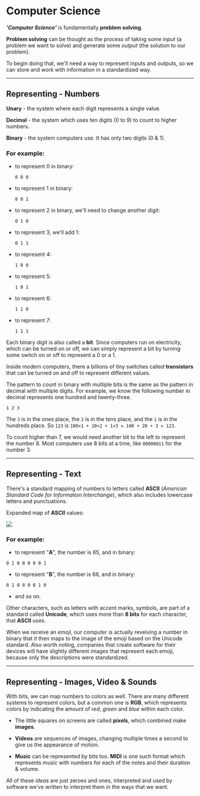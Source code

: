 # Computer Science

_**'Computer Science'**_ is fundamentally **problem solving**.

**Problem solving** can be thought as the process of taking some _input_ (a problem we want to solve) and generate some _output_ (the solution to our problem).

To begin doing that, we'll need a way to represent inputs and outputs, so we can store and work with information in a standardized way.

---

## Representing - Numbers

**Unary** - the system where each digit represents a single value.

**Decimal** - the system which uses ten digits (0 to 9) to count to higher numbers.

**Binary** - the system computers use. It has only two digits (0 & 1).

### For example:

- to represent 0 in binary:

  `0 0 0`

- to represent 1 in binary:

  `0 0 1 `

- to represent 2 in binary, we'll need to change another digit:

  `0 1 0`

- to represent 3, we'll add 1:

  `0 1 1`

- to represent 4:

  `1 0 0`

- to represent 5:

  `1 0 1`

- to represent 6:

  `1 1 0`

- to represent 7:

  `1 1 1`

Each binary digit is also called a **bit**. Since computers run on electricity, which can be turned on or off, we can simply represent a bit by turning some switch on or off to represent a 0 or a 1.

Inside modern computers, there a billions of tiny switches called **transistors** that can be turned on and off to represent different values.

The pattern to count in binary with multiple bits is the same as the pattern in decimal with multiple digits. For example, we know the following number in decimal represents one hundred and twenty-three.

`1 2 3`

The `3` is in the ones place, the `2` is in the tens place, and the `1` is in the hundreds place.
So `123` is `100×1 + 10×2 + 1×3 = 100 + 20 + 3 = 123`.

To count higher than 7, we would need another bit to the left to represent the number 8. Most computers use 8 bits at a time, like `00000011` for the number 3.

---

## Representing - Text

There's a standard mapping of numbers to letters called **ASCII** (_American Standard Code for Information Interchange_), which also includes lowercase letters and punctuations.

Expanded map of **ASCII** values:

![](https://cs50.harvard.edu/extension/2022/fall/notes/0/cs50Week0Slide93.png)

### For example:

- to represent "**A**", the number is 65, and in binary:

`0 1 0 0 0 0 0 1`

- to represent "**B**", the number is 66, and in binary:

`0 1 0 0 0 0 1 0`

- and so on.

Other characters, such as letters with accent marks, symbols, are part of a standard called **Unicode**, which uses more than **8 bits** for each character, that **ASCII** uses.

When we receive an _emoji_, our computer is actually reveiving a number in binary that it then maps to the image of the emoji based on the Unicode standard. Also worth noting, companies that create software for their devices will have slightly different images that represent each emoji, because only the descriptions were standardized.

---

## Representing - Images, Video & Sounds

With bits, we can map numbers to colors as well. There are many different systems to represent colors, but a common one is **RGB**, which represents colors by indicating the amount of _red_, _green_ and _blue_ within each color.

- The little squares on screens are called **pixels**, which combined make **images**.

- **Videos** are sequences of images, changing multiple times a second to give us the appearance of motion.

- **Music** can be represented by bits too. **MIDI** is one such format which represents music with numbers for each of the notes and their duration & volume.

All of these _ideas_ are just zeroes and ones, interpreted and used by software we've written to interpret them in the ways that we want.
